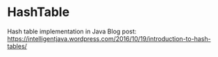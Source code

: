# HashTable
Hash table implementation in Java
Blog post:
https://intelligentjava.wordpress.com/2016/10/19/introduction-to-hash-tables/
